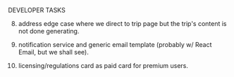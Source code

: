 DEVELOPER TASKS

8. address edge case where we direct to trip page but the trip's content is not done generating.

9. notification service and generic email template (probably w/ React Email, but we shall see).

10. licensing/regulations card as paid card for premium users.